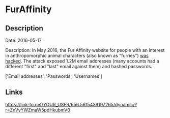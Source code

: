 # FurAffinity

## Description

Date: 2016-05-17

Description:
In May 2016, the Fur Affinity website for people with an interest in anthropomorphic animal characters (also known as "furries") <a href="http://motherboard.vice.com/read/another-day-another-hack-furry-site-hacked-content-deleted" target="_blank" rel="noopener">was hacked</a>. The attack exposed 1.2M email addresses (many accounts had a different "first" and "last" email against them) and hashed passwords.


['Email addresses', 'Passwords', 'Usernames']

## Links

https://link-to.net/YOUR_USER/656.5615439197265/dynamic/?r=ZnVyYWZmaW5pdHkubmV0